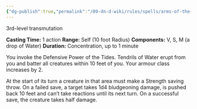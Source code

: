```yaml
---
{"dg-publish":true,"permalink":"/09-dn-d-wiki/rules/spells/arms-of-the-north/","tags":["spell"]}
---
```



3rd-level transmutation

**Casting Time:** 1 action
**Range:** Self (10 foot Radius)
**Components:** V, S, M (a drop of Water)
**Duration:** Concentration, up to 1 minute

You invoke the Defensive Power of the Tides. Tendrils of Water erupt from you and batter all creatures within 10 feet of you. Your armour class increases by 2.

At the start of its turn a creature in that area must make a Strength saving throw. On a failed save, a target takes 1d4 bludgeoning damage, is pushed back 10 feet and can’t take reactions until its next turn. On a successful save, the creature takes half damage.